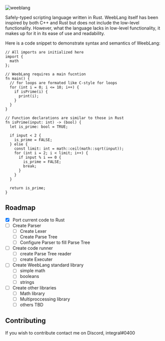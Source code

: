 ![weeblang](https://user-images.githubusercontent.com/73722314/115655384-371eeb00-a301-11eb-85ec-ad9589d2d524.png)

Safely-typed scripting language written in Rust.
WeebLang itself has been inspired by both C++ and Rust but does not include the low-level functionality.
However, what the language lacks in low-level functionality, it makes up for it in its ease of use and readability.

Here is a code snippet to demonstrate syntax and semantics of WeebLang:
```
// All imports are initialized here
import {
  math
};

// WeebLang requires a main fucntion
fn main() {
  // for loops are formated like C-style for loops
  for (int i = 0; i <= 10; i++) {
    if isPrime(i) {
      print(i);
    }
  }
}

// Function declarations are similar to those in Rust
fn isPrime(input: int) -> (bool) {
  let is_prime: bool = TRUE;

  if input < 2 {
    is_prime = FALSE;
  } else {
    const limit: int = math::ceil(math::sqrt(input));
    for (int i = 2; i < limit; i++) {
      if input % i == 0 {
        is_prime = FALSE;
        break;
      }
    }
  }

  return is_prime;
}
```

## Roadmap
- [X] Port current code to Rust
- [ ] Create Parser
  - [ ] Create Lexer
  - [ ] Create Parse Tree
  - [ ] Configure Parser to fill Parse Tree
- [ ] Create code runner
  - [ ] create Parse Tree reader
  - [ ] create Executer
- [ ] Create WeebLang standard library
  - [ ] simple math
  - [ ] booleans
  - [ ] strings
- [ ] Create other libraries
  - [ ] Math library
  - [ ] Multiproccessing library
  - [ ] others TBD

## Contributing
If you wish to contribute contact me on Discord, integral#0400
